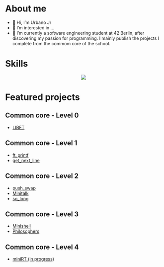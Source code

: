 # About me
- 👋 Hi, I’m Urbano Jr
- 👀 I’m interested in ...
- 🌱 I’m currently a software engineering student at 42 Berlin, after discovering my passion for programming. I mainly publish the projects I complete from the commom core of the school.

# Skills
<p align="center">
  <a href="https://skillicons.dev">
    <img src="https://skillicons.dev/icons?i=c,git,github,bash,linux,vim,vscode,ps,blender,notion" />
  </a>
</p>

# Featured projects

## Common core - Level 0

- [LIBFT](https://github.com/urbanobazz/Libft)

## Common core - Level 1

- [ft_printf](https://github.com/urbanobazz/ft_printf)
- [get_next_line](https://github.com/urbanobazz/get_next_line)

## Common core - Level 2

- [push_swap](https://github.com/urbanobazz/push_swap)
- [Minitalk](https://github.com/urbanobazz/Minitalk)
- [so_long](https://github.com/urbanobazz/so_long)

## Common core - Level 3

- [Minishell](https://github.com/urbanobazz/Minishell)
- [Philosophers](https://github.com/urbanobazz/Philosophers)

## Common core - Level 4

- [miniRT (in progress)](https://github.com/lodeme/miniRT)

<!---
urbanobazz/urbanobazz is a ✨ special ✨ repository because its `README.md` (this file) appears on your GitHub profile.
You can click the Preview link to take a look at your changes.
--->
